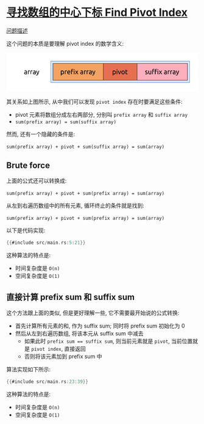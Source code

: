 # [寻找数组的中心下标 Find Pivot Index]()

[问题描述](https://leetcode.com/problems/find-pivot-index)

这个问题的本质是要理解 pivot index 的数学含义:

![pivot index](assets/pivot-index.svg)

其关系如上图所示, 从中我们可以发现 `pivot index` 存在时要满足这些条件:

- pivot 元素将数组分成左右两部分, 分别叫 `prefix array` 和 `suffix array`
- `sum(prefix array) = sum(suffix array)`

然而, 还有一个隐藏的条件是:

`sum(prefix array) + pivot + sum(suffix array) = sum(array)`

## Brute force

上面的公式还可以转换成:

`sum(prefix array) + pivot + sum(prefix array) = sum(array)`

从左到右遍历数组中的所有元素, 循环终止的条件就是找到:

`sum(prefix array) + pivot + sum(prefix array) = sum(array)`

以下是代码实现:

```rust
{{#include src/main.rs:5:21}}
```

这种算法的特点是:

- 时间复杂度是 `O(n)`
- 空间复杂度是 `O(1)`

## 直接计算 prefix sum 和 suffix sum

这个方法跟上面的类似, 但是更好理解一些, 它不需要最开始说的公式转换:

- 首先计算所有元素的和, 作为 suffix sum; 同时将 prefix sum 初始化为 0
- 然后从左到右遍历数组, 将该本元从 suffix sum 中减去
    - 如果此时 `prefix sum == suffix sum`, 则当前元素就是 `pivot`, 当前位置就是 `pivot index`, 直接返回
    - 否则将该元素加到 prefix sum 中

算法实现如下所示:

```rust
{{#include src/main.rs:23:39}}
```

这种算法的特点是:

- 时间复杂度是 `O(n)`
- 空间复杂度是 `O(1)`